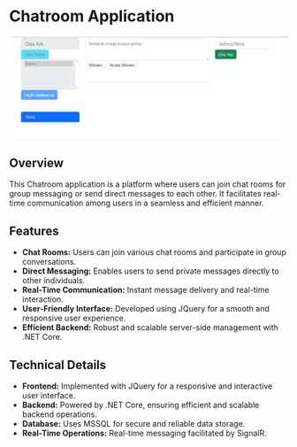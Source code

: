# Chatroom Application
![Project Screen Shot](ChatRoom.png)
## Overview
This Chatroom application is a platform where users can join chat rooms for group messaging or send direct messages to each other. It facilitates real-time communication among users in a seamless and efficient manner.

## Features

- **Chat Rooms:** Users can join various chat rooms and participate in group conversations.
- **Direct Messaging:** Enables users to send private messages directly to other individuals.
- **Real-Time Communication:** Instant message delivery and real-time interaction.
- **User-Friendly Interface:** Developed using JQuery for a smooth and responsive user experience.
- **Efficient Backend:** Robust and scalable server-side management with .NET Core.

## Technical Details

- **Frontend:** Implemented with JQuery for a responsive and interactive user interface.
- **Backend:** Powered by .NET Core, ensuring efficient and scalable backend operations.
- **Database:** Uses MSSQL for secure and reliable data storage.
- **Real-Time Operations:** Real-time messaging facilitated by SignalR.

